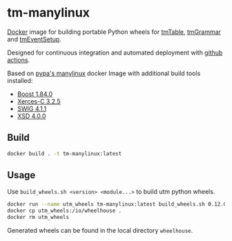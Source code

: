 # tm-manylinux

[Docker](https://www.docker.com/) image for building portable Python wheels for
[tmTable](https://github.com/cms-l1-globaltrigger/tm-table),
[tmGrammar](https://github.com/cms-l1-globaltrigger/tm-grammar) and
[tmEventSetup](https://github.com/cms-l1-globaltrigger/tm-eventsetup).

Designed for continuous integration and automated deployment with
[github actions](https://github.com/features/actions).

Based on [pypa's manylinux](https://github.com/pypa/manylinux) docker Image with
additional build tools installed:
 * [Boost 1.84.0](https://www.boost.org/)
 * [Xerces-C 3.2.5](https://xerces.apache.org/xerces-c/)
 * [SWIG 4.1.1](http://www.swig.org/)
 * [XSD 4.0.0](https://codesynthesis.com/products/xsd/)

## Build

```bash
docker build . -t tm-manylinux:latest
```

## Usage

Use `build_wheels.sh <version> <module...>` to build utm python wheels.

```bash
docker run --name utm_wheels tm-manylinux:latest build_wheels.sh 0.12.0 tm-grammar tm-table tm-eventsetup
docker cp utm_wheels:/io/wheelhouse .
docker rm utm_wheels
```

Generated wheels can be found in the local directory `wheelhouse`.
